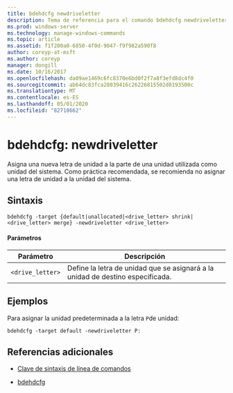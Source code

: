 ```yaml
---
title: bdehdcfg newdriveletter
description: Tema de referencia para el comando bdehdcfg newdriveletter, que asigna una nueva letra de unidad a la parte de una unidad utilizada como unidad del sistema.
ms.prod: windows-server
ms.technology: manage-windows-commands
ms.topic: article
ms.assetid: f1f200a0-6850-4f0d-9047-f9f982a590f8
author: coreyp-at-msft
ms.author: coreyp
manager: dongill
ms.date: 10/16/2017
ms.openlocfilehash: da09ae1469c6fc8370e6bd0f2f7a8f3efd8dc4f0
ms.sourcegitcommit: ab64dc83fca28039416c26226815502d0193500c
ms.translationtype: MT
ms.contentlocale: es-ES
ms.lasthandoff: 05/01/2020
ms.locfileid: "82718662"
---
```

# <a name="bdehdcfg-newdriveletter"></a>bdehdcfg: newdriveletter

Asigna una nueva letra de unidad a la parte de una unidad utilizada como unidad del sistema. Como práctica recomendada, se recomienda no asignar una letra de unidad a la unidad del sistema.

## <a name="syntax"></a>Sintaxis

```
bdehdcfg -target {default|unallocated|<drive_letter> shrink|<drive_letter> merge} -newdriveletter <drive_letter>
```

#### <a name="parameters"></a>Parámetros

| Parámetro | Descripción |
| ---------| ----------- |
| `<drive_letter>` | Define la letra de unidad que se asignará a la unidad de destino especificada. |

## <a name="examples"></a>Ejemplos

Para asignar la unidad predeterminada a la letra `P`de unidad:

```
bdehdcfg -target default -newdriveletter P:
```

## <a name="additional-references"></a>Referencias adicionales

- [Clave de sintaxis de línea de comandos](command-line-syntax-key.md)

- [bdehdcfg](bdehdcfg.md)
